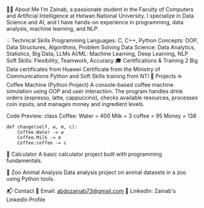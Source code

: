 👩‍💻 About Me
I’m Zainab, a passionate student in the Faculty of Computers and Artificial Intelligence at Helwan National University. I specialize in Data Science and AI, and I have hands-on experience in programming, data analysis, machine learning, and NLP.

💡 Technical Skills
Programming Languages: C, C++, Python
Concepts: OOP, Data Structures, Algorithms, Problem Solving
Data Science: Data Analytics, Statistics, Big Data, LLMs
AI/ML: Machine Learning, Deep Learning, NLP
Soft Skills: Flexibility, Teamwork, Accuracy
🎓 Certifications & Training
2 Big Data certificates from Huawei
Certificate from the Ministry of Communications
Python and Soft Skills training from NTI
📁 Projects
☕ Coffee Machine (Python Project)
A console-based coffee machine simulation using OOP and user interaction.
The program handles drink orders (espresso, latte, cappuccino), checks available resources, processes coin inputs, and manages money and ingredient levels.

Code Preview:
class Coffee:
    Water = 400
    Milk = 3
    coffee = 95
    Money = 138

    def change(self, w, m, c):
        Coffee.Water -= w
        Coffee.Milk -= m
        Coffee.coffee -= c
🧮 Calculator
A basic calculator project built with programming fundamentals.

🦁 Zoo Animal Analysis
Data analysis project on animal datasets in a zoo using Python tools.

📬 Contact
📧 Email: abdozainab73@gmail.com
🔗 LinkedIn: Zainab's LinkedIn Profile
